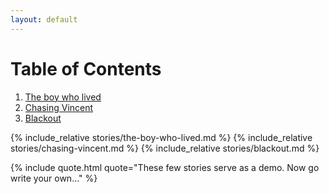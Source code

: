 ```yaml
---
layout: default
---
```


# Table of Contents
1. [The boy who lived](#the-boy-who-lived)
2. [Chasing Vincent](#chasing-vincent)
3. [Blackout](#blackout)

<div class="pages">
	{% include_relative stories/the-boy-who-lived.md %}
	{% include_relative stories/chasing-vincent.md %}
	{% include_relative stories/blackout.md %}
</div>


{% include quote.html quote="These few stories serve as a demo. Now go write your own..." %}